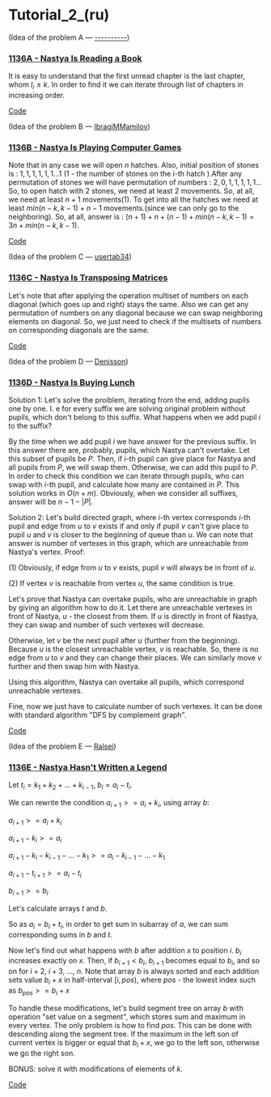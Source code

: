 # Tutorial_2_(ru)

(Idea of the problem A — [----------](https://codeforces.com/profile/---------- "Master ----------"))

 
### [1136A - Nastya Is Reading a Book](../problems/A._Nastya_Is_Reading_a_Book.md "Codeforces Round 546 (Div. 2)")

It is easy to understand that the first unread chapter is the last chapter, whom $l_i \leq k$. In order to find it we can iterate through list of chapters in increasing order.

[Code](https://codeforces.com/https://pastebin.com/caetUqwX)

(Idea of the problem B — [IbragiMMamilov](https://codeforces.com/profile/IbragiMMamilov "Expert IbragiMMamilov"))

 
### [1136B - Nastya Is Playing Computer Games](../problems/B._Nastya_Is_Playing_Computer_Games.md "Codeforces Round 546 (Div. 2)")

Note that in any case we will open $n$ hatches. Also, initial position of stones is : $1,1,1,1,1,1 ... 1$ ($1$ - the number of stones on the i-th hatch ).After any permutation of stones we will have permutation of numbers : $2,0,1,1,1,1,1...$ So, to open hatch with $2$ stones, we need at least $2$ movements. So, at all, we need at least $n+1$ movements(1). To get into all the hatches we need at least $min(n-k,k-1) + n-1$ movements.(since we can only go to the neighboring). So, at all, answer is : $(n+1) + n + (n-1) + min(n-k,k-1) = 3n + min(n-k,k-1)$.

[Code](https://codeforces.com/https://pastebin.com/19BUreFe)

(Idea of the problem C — [usertab34](https://codeforces.com/profile/usertab34 "Expert usertab34"))

 
### [1136C - Nastya Is Transposing Matrices](../problems/C._Nastya_Is_Transposing_Matrices.md "Codeforces Round 546 (Div. 2)")

Let's note that after applying the operation multiset of numbers on each diagonal (which goes up and right) stays the same. Also we can get any permutation of numbers on any diagonal because we can swap neighboring elements on diagonal. So, we just need to check if the multisets of numbers on corresponding diagonals are the same.

[Code](https://codeforces.com/https://pastebin.com/mzMFdXrk)

(Idea of the problem D — [Denisson](https://codeforces.com/profile/Denisson "International Grandmaster Denisson"))

 
### [1136D - Nastya Is Buying Lunch](../problems/D._Nastya_Is_Buying_Lunch.md "Codeforces Round 546 (Div. 2)")

Solution 1: Let's solve the proiblem, iterating from the end, adding pupils one by one. I. e for every suffix we are solving original problem without pupils, which don't belong to this suffix. What happens when we add pupil $i$ to the suffix?

By the time when we add pupil $i$ we have answer for the previous suffix. In this answer there are, probably, pupils, which Nastya can't overtake. Let this subset of pupils be $P$. Then, if $i$-th pupil can give place for Nastya and all pupils from $P$, we will swap them. Otherwise, we can add this pupil to $P$. In order to check this condition we can iterate through pupils, who can swap with $i$-th pupil, and calculate how many are contained in $P$. This solution works in $O(n+m)$. Obviously, when we consider all suffixes, answer will be $n-1-|P|$.

Solution 2: Let's build directed graph, where $i$-th vertex corresponds $i$-th pupil and edge from $u$ to $v$ exists if and only if pupil $v$ can't give place to pupil $u$ and $v$ is closer to the beginning of queue than $u$. We can note that answer is number of vertexes in this graph, which are unreachable from Nastya's vertex. Proof:

(1) Obviously, if edge from $u$ to $v$ exists, pupil $v$ will always be in front of $u$.

(2) If vertex $v$ is reachable from vertex $u$, the same condition is true.

Let's prove that Nastya can overtake pupils, who are unreachable in graph by giving an algorithm how to do it. Let there are unreachable vertexes in front of Nastya, $u$ - the closest from them. If $u$ is directly in front of Nastya, they can swap and number of such vertexes will decrease.

Otherwise, let $v$ be the next pupil after $u$ (further from the beginning). Because $u$ is the closest unreachable vertex, $v$ is reachable. So, there is no edge from $u$ to $v$ and they can change their places. We can similarly move $v$ further and then swap him with Nastya.

Using this algorithm, Nastya can overtake all pupils, which correspond unreachable vertexes.

Fine, now we just have to calculate number of such vertexes. It can be done with standard algorithm "DFS by complement graph".

[Code](https://codeforces.com/https://pastebin.com/JGRSfHid)

(Idea of the problem E — [Ralsei](https://codeforces.com/profile/Ralsei "Master Ralsei"))

 
### [1136E - Nastya Hasn't Written a Legend](../problems/E._Nastya_Hasn't_Written_a_Legend.md "Codeforces Round 546 (Div. 2)")

Let $t_{i} = k_{1} + k_{2} + ... + k_{i - 1}$, $b_{i} = a_{i} - t_{i}$.

We can rewrite the condition $a_{i+1} >= a_{i} + k_{i}$, using array $b$:

$a_{i+1} >= a_{i} + k_{i}$ 

$a_{i+1} - k_{i} >= a_{i}$

$a_{i+1} - k_{i} - k_{i-1} - ... - k_{1} >= a_{i} - k_{i-1} - ... - k_{1}$

$a_{i+1} - t_{i+1} >= a_{i} - t_{i}$

$b_{i+1} >= b_{i}$

Let's calculate arrays $t$ and $b$.

So as $a_{i} = b_{i} + t_{i}$, in order to get sum in subarray of $a$, we can sum corresponding sums in $b$ and $t$.

Now let's find out what happens with $b$ after addition $x$ to position $i$. $b_{i}$ increases exactly on $x$. Then, if $b_{i+1} < b_{i}$, $b_{i+1}$ becomes equal to $b_{i}$, and so on for $i+2$, $i+3$, ..., $n$. Note that array $b$ is always sorted and each addition sets value $b_{i} + x$ in half-interval $[i, pos)$, where $pos$ - the lowest index such as $b_{pos} >= b_{i} + x$

To handle these modifications, let's build segment tree on array $b$ with operation "set value on a segment", which stores sum and maximum in every vertex. The only problem is how to find $pos$. This can be done with descending along the segment tree. If the maximum in the left son of current vertex is bigger or equal that $b_{i} + x$, we go to the left son, otherwise we go the right son.

BONUS: solve it with modifications of elements of $k$.

[Code](https://codeforces.com/https://pastebin.com/nGFM2KyW)

